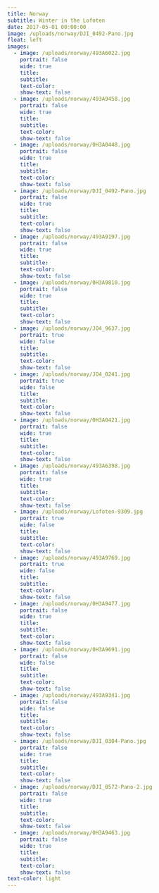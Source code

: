 ```yaml
---
title: Norway
subtitle: Winter in the Lofoten
date: 2017-05-01 00:00:00
image: /uploads/norway/DJI_0492-Pano.jpg
float: left
images:
  - image: /uploads/norway/493A6022.jpg
    portrait: false
    wide: true
    title:
    subtitle:
    text-color:
    show-text: false
  - image: /uploads/norway/493A9458.jpg
    portrait: false
    wide: true
    title:
    subtitle:
    text-color:
    show-text: false
  - image: /uploads/norway/0H3A0448.jpg
    portrait: false
    wide: true
    title:
    subtitle:
    text-color:
    show-text: false
  - image: /uploads/norway/DJI_0492-Pano.jpg
    portrait: false
    wide: true
    title:
    subtitle:
    text-color:
    show-text: false
  - image: /uploads/norway/493A9197.jpg
    portrait: false
    wide: true
    title:
    subtitle:
    text-color:
    show-text: false
  - image: /uploads/norway/0H3A9810.jpg
    portrait: false
    wide: true
    title:
    subtitle:
    text-color:
    show-text: false
  - image: /uploads/norway/JO4_9637.jpg
    portrait: true
    wide: false
    title:
    subtitle:
    text-color:
    show-text: false
  - image: /uploads/norway/JO4_0241.jpg
    portrait: true
    wide: false
    title:
    subtitle:
    text-color:
    show-text: false
  - image: /uploads/norway/0H3A0421.jpg
    portrait: false
    wide: true
    title:
    subtitle:
    text-color:
    show-text: false
  - image: /uploads/norway/493A6398.jpg
    portrait: false
    wide: true
    title:
    subtitle:
    text-color:
    show-text: false
  - image: /uploads/norway/Lofoten-9309.jpg
    portrait: true
    wide: false
    title:
    subtitle:
    text-color:
    show-text: false
  - image: /uploads/norway/493A9769.jpg
    portrait: true
    wide: false
    title:
    subtitle:
    text-color:
    show-text: false
  - image: /uploads/norway/0H3A9477.jpg
    portrait: false
    wide: true
    title:
    subtitle:
    text-color:
    show-text: false
  - image: /uploads/norway/0H3A9691.jpg
    portrait: false
    wide: false
    title:
    subtitle:
    text-color:
    show-text: false
  - image: /uploads/norway/493A9341.jpg
    portrait: false
    wide: false
    title:
    subtitle:
    text-color:
    show-text: false
  - image: /uploads/norway/DJI_0304-Pano.jpg
    portrait: false
    wide: true
    title:
    subtitle:
    text-color:
    show-text: false
  - image: /uploads/norway/DJI_0572-Pano-2.jpg
    portrait: false
    wide: true
    title:
    subtitle:
    text-color:
    show-text: false
  - image: /uploads/norway/0H3A9463.jpg
    portrait: false
    wide: true
    title:
    subtitle:
    text-color:
    show-text: false
text-color: light
---
```


